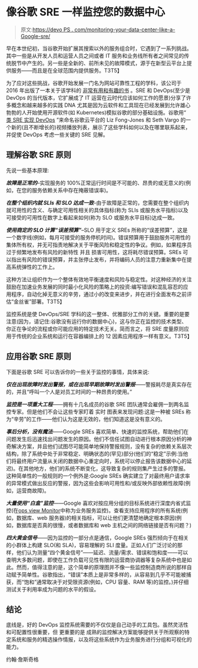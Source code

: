 # 像谷歌 SRE 一样监控您的数据中心

> 原文:[https://devo PS . com/monitoring-your-data-center-like-a-Google-sre/](https://devops.com/monitoring-your-data-center-like-a-google-sre/)

早在本世纪初，当谷歌开始扩展其搜索以外的服务组合时，它遇到了一系列挑战。其中一些是从开发人员和运营人员之间或者 IT 服务和业务线所有者之间常见的传统脱节中产生的。另一些是全新的、前所未见的故障模式，源于在新型云平台上提供服务——而且是在全球范围内提供服务。T3T5】

为了应对这些挑战，谷歌开始发展一门名为网站可靠性工程的学科，该公司于 2016 年出版了一本关于该学科的 [非常有用和有趣的书](https://landing.google.com/sre/book/index.html) 。SRE 和 DevOps(至少是 DevOps 的当代版本，它扩展成了 IT 运营在云时代应该如何工作的愿景)分享了许多概念和越来越多的实践 DNA 尤其是因为云软件和工具现在已经发展到允许雄心勃勃的人开始使用开源软件(如 Kubernetes)模拟谷歌的部分基础设施。谷歌用“ [类 SRE 实现 DevOps](https://www.youtube.com/playlist?list=PLIivdWyY5sqJrKl7D2u-gmis8h9K66qoj) ”来命名谷歌云平台的 Liz Fong-Jones 和 Seth Vargo 的一个新的(且不断增长的)视频播放列表，展示了这些学科如何以及在哪里联系起来，并促使 DevOps 考虑一些关键的 SRE 见解。

## 理解谷歌 SRE 原则

先说一些基本原理:

***故障是正常的***–实现服务的 100%正常运行时间是不可能的、昂贵的或无意义的(例如，在您的服务依赖关系中存在掩蔽错误率)。

***在整个组织内就 SLIs 和 SLO 达成一致***–由于故障是正常的，您需要在整个组织内就可用性的含义、与确定可用性相关的具体指标(称为 SLIs 或服务水平指标)以及可接受的可用性在数字上看起来如何(称为 SLO 或服务水平目标)达成一致。

***使用商定的 SLO 计算“误差预算”***–SLO 用于定义 SREs 所称的“误差预算”，这是一个数字线(例如，每月可接受的服务停机时间)。错误预算用于鼓励服务可用性的集体所有权，并无可指责地解决关于平衡风险和稳定性的争议。例如，如果程序员过于频繁地发布有风险的新特性 并且 损害可用性，这将耗尽错误预算。SREs 可以指出有风险的错误预算，并主张停止发布，并将编码人员的注意力重新集中在提高系统弹性的工作上。

这种方法让组织作为一个整体有效地平衡速度和风险与稳定性。对这种经济的关注鼓励在加速业务发展的同时最小化风险的策略上的投资:编写错误和混乱容忍的应用程序，自动化掉无意义的辛劳，通过小的改变来进步，并在进行全面发布之前评估“金丝雀”部署。T3T5】

监控系统是使 DevOps/SRE 学科的这一整体、优雅部分工作的关键。重要的是要注意(因为，请记住:谷歌没有运行你的数据中心)，这与你正在监控的技术类型、你正在争论的流程或你可能应用的特定技术无关。简而言之，将 SRE 度量原则应用于传统的企业系统和运行在容器编排上的 12 因素应用程序一样有意义。T3T5】

## 应用谷歌 SRE 原则

下面是谷歌 SRE 可以告诉你的一些关于监控的事情，具体来说:

***仅在出现故障时发出警报，或在出现早期故障时发出警报***——警报耗尽是真实存在的，并且“呼叫一个人是对员工时间的一种昂贵的使用。”

***监控是一项重大工程***——拥有十几名成员的谷歌 SRE 团队通常会雇佣一到两名监控专家。但是他们不会让这些专家盯着 实时 图表来发现问题:这是一种被 SREs 称为“辛劳”的工作——他们认为这是无效的，他们知道这是没有意义的。

***事后分析，没有魔法***——Google SREs 喜欢简单、快速的监控系统，帮助他们在问题发生后迅速找出问题发生的原因。他们不信任试图自动进行根本原因分析的神奇解决方案，并且他们试图尽可能简单地保持警报规则，没有复杂的依赖关系层次结构，除了系统中处于非常稳定、明确状态的(罕见)部分(他们的“稳定”示例:当他们将最终用户流量从关闭的数据中心重定向时，系统可以停止报告该数据中心的延迟)。在其他地方，他们的系统不断变化，这导致复杂的规则集产生过多的警报。这种简单性的一般规则的一个例外是:Google SREs 确实建立了对最终用户请求率的异常模式做出反应的警报，因为这些会影响可用性和/或反映外部依赖性故障(例如，运营商故障)。

***大量使用“白盒”监控***——Google 喜欢对按应用分组的目标系统进行深度内省式监控(在[ops view Monitor](https://www.opsview.com/products/features/business-service-monitoring)中称为业务服务监控)。查看支持应用程序的所有系统(例如，数据库、web 服务器)的相关指标，可以让他们更清楚地确定根本原因(例如，数据库是否真的很慢，或者数据库和 web 主机之间的网络链接是否有问题？)

***四大黄金信号***——因为监控的一部分点是通信，Google SREs 强烈倾向于在相关的小群体上构建 SLO(和 SLA)，容易理解的 SLI 度量。正如人们广泛讨论的那样，他们认为测量“四个黄金信号”——延迟、流量/需求、错误和饱和度——可以查明大多数问题，即使在工作负载可见性有限的运营商协调器等复杂系统中也是如此。然而，值得注意的是，这个简单的原理图并不像一些监控制造商所说的那样自动赋予简单性。谷歌指出，“错误”本质上是非常多样的，从容易到几乎不可能被捕获，而“饱和”通常取决于对受限资源(例如，CPU 容量、RAM 等)的监控。)并仔细测试关于利用率成为问题的水平的假设。

## 结论

底线是，好的 DevOps 监控系统需要的不仅仅是自己动手的工具包。虽然灵活性和可配置性很重要，但 更重要的是 成熟的监控解决方案能够提供关于所观察的特定系统和服务的精选操作情报，以及将这些系统作为业务服务进行分组和可视化的能力。

约翰·詹斯奇格